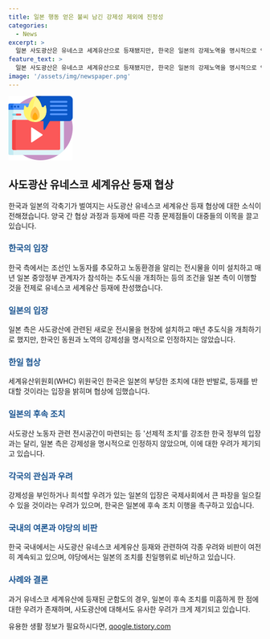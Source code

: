 ```yaml
---
title: 일본 행동 얻은 불씨 남긴 강제성 제외에 진정성
categories:
  - News
excerpt: >
  일본 사도광산은 유네스코 세계유산으로 등재됐지만, 한국은 일본의 강제노역을 명시적으로 인정하지 않아 사실 왜곡 우려를 지적했다. 세계유산위원회(WHC) 위원국인 한국은 강제노역 인정에 있어 단호한 입장을 보였고, 한·일 협상에서 강제노역과 동원 문제를 중점적으로 다뤘다. 일본은 강제성을 명시적으로 인정하지는 않았지만 전시물을 설치해 한국의 요구를 반영했다고 주장하며 협상에 나섰다. 그러나 한국의 야당은 일본의 입장을 비난하며 한·일 관계에 부정적 영향을 우려했다. 노동환경을 알리고 희생자를 기리기 위한 후속 조치가 이루어지지 않을 경우 국제사회에서 평판이 훼손될 우려가 있으며, 정부는 일본에 후속 조치 이행을 촉구할 것이라고 강조했다.
feature_text: >
  일본 사도광산은 유네스코 세계유산으로 등재됐지만, 한국은 일본의 강제노역을 명시적으로 인정하지 않아 사실 왜곡 우려를 지적했다. 세계유산위원회(WHC) 위원국인 한국은 강제노역 인정에 있어 단호한 입장을 보였고, 한·일 협상에서 강제노역과 동원 문제를 중점적으로 다뤘다. 일본은 강제성을 명시적으로 인정하지는 않았지만 전시물을 설치해 한국의 요구를 반영했다고 주장하며 협상에 나섰다. 그러나 한국의 야당은 일본의 입장을 비난하며 한·일 관계에 부정적 영향을 우려했다. 노동환경을 알리고 희생자를 기리기 위한 후속 조치가 이루어지지 않을 경우 국제사회에서 평판이 훼손될 우려가 있으며, 정부는 일본에 후속 조치 이행을 촉구할 것이라고 강조했다.
image: '/assets/img/newspaper.png'
---
```


<p><img src="/assets/img/news.png" alt="rentncar 속보" /></p>

<h2 data-ke-size="size26">사도광산 유네스코 세계유산 등재 협상</h2>

<p data-ke-size="size16">한국과 일본의 각축기가 벌여지는 사도광산 유네스코 세계유산 등재 협상에 대한 소식이 전해졌습니다. 양국 간 협상 과정과 등재에 따른 각종 문제점들이 대중들의 이목을 끌고 있습니다.</p>

<h3><b><span style="color: #1a5490;">한국의 입장</span></b></h3>

<p data-ke-size="size16">한국 측에서는 조선인 노동자를 추모하고 노동환경을 알리는 전시물을 이미 설치하고 매년 일본 중앙정부 관계자가 참석하는 추도식을 개최하는 등의 조건을 일본 측이 이행할 것을 전제로 유네스코 세계유산 등재에 찬성했습니다.</p>

<h3><b><span style="color: #1a5490;">일본의 입장</span></b></h3>

<p data-ke-size="size16">일본 측은 사도광산에 관련된 새로운 전시물을 현장에 설치하고 매년 추도식을 개최하기로 했지만, 한국인 동원과 노역의 강제성을 명시적으로 인정하지는 않았습니다.</p>

<h3><b><span style="color: #1a5490;">한일 협상</span></b></h3>

<p data-ke-size="size16">세계유산위원회(WHC) 위원국인 한국은 일본의 부당한 조치에 대한 반발로, 등재를 반대할 것이라는 입장을 밝히며 협상에 임했습니다. </p>

<h3><b><span style="color: #1a5490;">일본의 후속 조치</span></b></h3>

<p data-ke-size="size16">사도광산 노동자 관련 전시공간이 마련되는 등 '선제적 조치'를 강조한 한국 정부의 입장과는 달리, 일본 측은 강제성을 명시적으로 인정하지 않았으며, 이에 대한 우려가 제기되고 있습니다.</p>

<h3><b><span style="color: #1a5490;">각국의 관심과 우려</span></b></h3>

<p data-ke-size="size16">강제성을 부인하거나 희석할 우려가 있는 일본의 입장은 국제사회에서 큰 파장을 일으킬 수 있을 것이라는 우려가 있으며, 한국은 일본에 후속 조치 이행을 촉구하고 있습니다.</p>

<h3><b><span style="color: #1a5490;">국내의 여론과 야당의 비판</span></b></h3>

<p data-ke-size="size16">한국 국내에서는 사도광산 유네스코 세계유산 등재와 관련하여 각종 우려와 비판이 여전히 계속되고 있으며, 야당에서는 일본의 조치를 친일행위로 비난하고 있습니다.</p>

<h3><b><span style="color: #1a5490;">사례와 결론</span></b></h3>

<p data-ke-size="size16">과거 유네스코 세계유산에 등재된 군함도의 경우, 일본이 후속 조치를 미흡하게 한 점에 대한 우려가 존재하며, 사도광산에 대해서도 유사한 우려가 크게 제기되고 있습니다.</p>
유용한 생활 정보가 필요하시다면, <a href="https://qoogle.tistory.com" rel="dofollow">qoogle.tistory.com</a>


